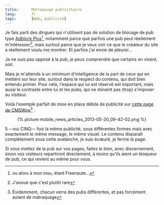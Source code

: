 ```yaml
---
title:      Matraquage publicitaire
lang:       fr
tags:       [Web, publicité]
---
```


Je fais parti des dingues qui n'utilisent pas de solution de blocage de pub type [Adblock Plus](http://adblockplus.org/)[^1], notamment parce que parfois une pub peut réellement m'intéresser[^2], mais surtout parce que je veux voir ce que le créateur du site a réellement voulu me montrer. Et parfois j'ai envie de pleurer…

[^1]: ou alors à mon insu, étant Freenaute…

[^2]: J'avoue que c'est plutôt rare

Je ne suis pas opposé à la pub, je peux comprendre que certains en vivent, soit.

Mais je m'attends à un minimum d'intelligence de la part de ceux qui en mettent sur leur site, surtout dans le respect du contenu, qui doit bien entendu primer. Pour cela, l'espace qui lui est réservé est important, mais aussi le contraste entre lui et les pubs, qui ne doivent pas (trop) s'imposer au visiteur.

Voilà l'exemple parfait de mise en place débile de publicité sur [cette page de CMSWire](http://www.cmswire.com/cms/customer-experience/econsultancy-report-how-to-optimize-for-mobile-customer-experience-020960.php?mkt_tok=3RkMMJWWfF9wsRoku63NZKXonjHpfsX57uglWa63lMI%2F0ER3fOvrPUfGjI4ARcBiI%2BSLDwEYGJlv6SgFTbDDMblp27gPXRA%3D)[^3] :

<figure>
  {% picture mobile_news_articles_2013-05-20_09-42-02.png %}
</figure>

5 —oui CINQ— fois la même publicité, sous différentes formes mais avec exactement le même message, le même visuel. Le contenu disparaît complètement sous cette avalanche, je suis écœuré, je ferme la page.

Si vous mettez de la pub sur vos pages, faites le bien, avec discernement, sinon vos visiteurs repartiront directement, à moins qu'ils aient un bloqueur de pub, ce qui revient au même pour vous.

[^3]: Évidemment, chacun verra des pubs différentes, et pas forcément autant de matraquage
